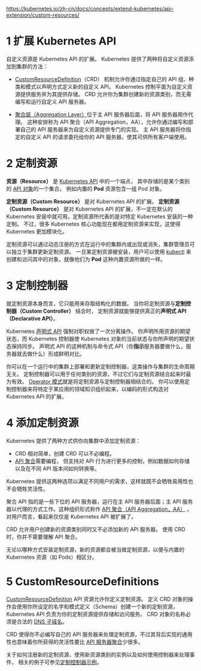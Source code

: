 
https://kubernetes.io/zh-cn/docs/concepts/extend-kubernetes/api-extension/custom-resources/



# 1 扩展 Kubernetes API

自定义资源是 Kubernetes API 的扩展。 Kubernetes 提供了两种将自定义资源添加到集群的方法：

- [CustomResourceDefinition](https://kubernetes.io/zh-cn/docs/concepts/extend-kubernetes/api-extension/custom-resources/)（CRD） 机制允许你通过指定自己的 API 组、种类和模式以声明方式定义新的自定义 API。 Kubernetes 控制平面为自定义资源提供服务并为其提供存储。 CRD 允许你为集群创建新的资源类别，而无需编写和运行自定义 API 服务器。

- [聚合层（Aggregation Layer）](https://kubernetes.io/zh-cn/docs/concepts/extend-kubernetes/api-extension/apiserver-aggregation/)位于主 API 服务器后面，将 API 服务器用作代理。 这种安排称为 API 聚合（API Aggregation，AA），允许你通过编写和部署自己的 API 服务器来为自定义资源提供专门的实现。 主 API 服务器将你指定的自定义 API 的请求委托给你的 API 服务器，使其可供所有客户端使用。



# 2 定制资源[](https://kubernetes.io/zh-cn/docs/concepts/extend-kubernetes/api-extension/custom-resources/#custom-resources)

**资源（Resource）** 是 [Kubernetes API](https://kubernetes.io/zh-cn/docs/concepts/overview/kubernetes-api/) 中的一个端点， 其中存储的是某个类别的 [API 对象](https://kubernetes.io/zh-cn/docs/concepts/overview/working-with-objects/#kubernetes-objects)的一个集合。 例如内置的 **Pod** 资源包含一组 Pod 对象。


**定制资源（Custom Resource）** 是对 Kubernetes API 的扩展。
**定制资源（Custom Resource）** 是对 Kubernetes API 的扩展，不一定在默认的 Kubernetes 安装中就可用。定制资源所代表的是对特定 Kubernetes 安装的一种定制。 不过，很多 Kubernetes 核心功能现在都用定制资源来实现，这使得 Kubernetes 更加模块化。

定制资源可以通过动态注册的方式在运行中的集群内或出现或消失，集群管理员可以独立于集群更新定制资源。 一旦某定制资源被安装，用户可以使用 [kubectl](https://kubernetes.io/zh-cn/docs/reference/kubectl/) 来创建和访问其中的对象，就像他们为 **Pod** 这种内置资源所做的一样。



# 3 定制控制器[](https://kubernetes.io/zh-cn/docs/concepts/extend-kubernetes/api-extension/custom-resources/#custom-controllers)

就定制资源本身而言，它只能用来存取结构化的数据。 当你将定制资源与**定制控制器（Custom Controller）** 结合时， 定制资源就能够提供真正的**声明式 API（Declarative API）**。

Kubernetes [声明式 API](https://kubernetes.io/zh-cn/docs/concepts/overview/kubernetes-api/) 强制对职权做了一次分离操作。 你声明所用资源的期望状态，而 Kubernetes 控制器使 Kubernetes 对象的当前状态与你所声明的期望状态保持同步。 声明式 API 的这种机制与命令式 API（你**指示**服务器要做什么，服务器就去做什么）形成鲜明对比。

你可以在一个运行中的集群上部署和更新定制控制器，这类操作与集群的生命周期无关。 定制控制器可以用于任何类别的资源，不过它们与定制资源结合起来时最为有效。 [Operator 模式](https://kubernetes.io/zh-cn/docs/concepts/extend-kubernetes/operator/)就是将定制资源与定制控制器相结合的。 你可以使用定制控制器来将特定于某应用的领域知识组织起来，以编码的形式构造对 Kubernetes API 的扩展。


# 4 添加定制资源[](https://kubernetes.io/zh-cn/docs/concepts/extend-kubernetes/api-extension/custom-resources/#adding-custom-resources)

Kubernetes 提供了两种方式供你向集群中添加定制资源：
- CRD 相对简单，创建 CRD 可以不必编程。
- [API 聚合](https://kubernetes.io/zh-cn/docs/concepts/extend-kubernetes/api-extension/apiserver-aggregation/)需要编程， 但支持对 API 行为进行更多的控制，例如数据如何存储以及在不同 API 版本间如何转换等。

Kubernetes 提供这两种选项以满足不同用户的需求，这样就既不会牺牲易用性也不会牺牲灵活性。

聚合 API 指的是一些下位的 API 服务器，运行在主 API 服务器后面；主 API 服务器以代理的方式工作。这种组织形式称作 [API 聚合（API Aggregation，AA）](https://kubernetes.io/zh-cn/docs/concepts/extend-kubernetes/api-extension/apiserver-aggregation/) 。 对用户而言，看起来仅仅是 Kubernetes API 被扩展了。

CRD 允许用户创建新的资源类别同时又不必添加新的 API 服务器。 使用 CRD 时，你并不需要理解 API 聚合。

无论以哪种方式安装定制资源，新的资源都会被当做定制资源，以便与内置的 Kubernetes 资源（如 Pods）相区分。


# 5 CustomResourceDefinitions[](https://kubernetes.io/zh-cn/docs/concepts/extend-kubernetes/api-extension/custom-resources/#customresourcedefinitions)

[CustomResourceDefinition](https://kubernetes.io/zh-cn/docs/tasks/extend-kubernetes/custom-resources/custom-resource-definitions/) API 资源允许你定义定制资源。 定义 CRD 对象的操作会使用你所设定的名字和模式定义（Schema）创建一个新的定制资源， Kubernetes API 负责为你的定制资源提供存储和访问服务。 CRD 对象的名称必须是合法的 [DNS 子域名](https://kubernetes.io/zh-cn/docs/concepts/overview/working-with-objects/names#dns-subdomain-names)。

CRD 使得你不必编写自己的 API 服务器来处理定制资源，不过其背后实现的通用性也意味着你所获得的灵活性要比 [API 服务器聚合](https://kubernetes.io/zh-cn/docs/concepts/extend-kubernetes/api-extension/custom-resources/#api-server-aggregation)少很多。

关于如何注册新的定制资源、使用新资源类别的实例以及如何使用控制器来处理事件， 相关的例子可参见[定制控制器示例](https://github.com/kubernetes/sample-controller)。



















